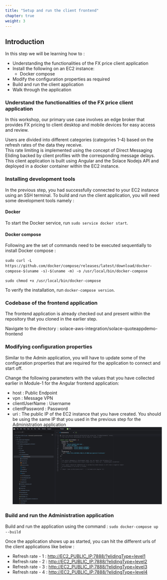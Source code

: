 ```yaml
---
title: "Setup and run the client frontend"
chapter: true
weight: 3
---
```


## Introduction
In this step we will be learning how to :
- Understanding the functionalities of the FX price client application
- Install the following on an EC2 instance:
    - Docker compose
- Modify the configuration properties as required
- Build and run the client application
- Walk through the application

### Understand the functionalities of the FX price client application
In this workshop, our primary use case involves an edge broker that provides FX pricing to client desktop and mobile devices for easy access and review.

Users are divided into different categories (categories 1-4) based on the refresh rates of the data they receive. \
This rate limiting is implemented using the concept of Direct Messaging Eliding backed by client profiles with the corresponding message delays. \
This client application is built using Angular and the Solace Nodejs API and deployed in a docker container within the EC2 instance. 

### Installing development tools
In the previous step, you had successfully connected to your EC2 instance using an SSH terminal.
To build and run the client application, you will need some development tools namely :

#### Docker

To start the Docker service, run `sudo service docker start`.

#### Docker compose
Following are the set of commands need to be executed sequentially to install Docker compose :

`sudo curl -L https://github.com/docker/compose/releases/latest/download/docker-compose-$(uname -s)-$(uname -m) -o /usr/local/bin/docker-compose`

`sudo chmod +x /usr/local/bin/docker-compose`

To verify the installation, run `docker-compose version`.

### Codebase of the frontend application
The frontend application is already checked out and present within the repository that you cloned in the earlier step.

Navigate to the directory : solace-aws-integration/solace-quoteappdemo-frontend

### Modifying configuration properties
Similar to the Admin application, you will have to update some of the configuration properties that are required for the application to connect and start off.

Change the following parameters with the values that you have collected earlier in Module-1 for the Angular frontend application:
- host : Public Endpoint
- vpn : Message VPN
- clientUserName : Username
- clientPassword : Password 
- uri : The public IP of the EC2 instance that you have created. You should be using the same IP that you used in the previous step for the Administration application
![Edit Frontend application properties](/static/images/moduleTwo/edit-fe-app-properties.png)

### Build and run the Administration application
Build and run the application using the command  : `sudo docker-compose up --build`

Once the application shows up as started, you can hit the different urls of the client applications like below :
- Refresh rate - 1 : [http://EC2_PUBLIC_IP:7888/?elidingType=level1](http://EC2_PUBLIC_IP:7888/?elidingType=level1)
- Refresh rate - 2 : [http://EC2_PUBLIC_IP:7888/?elidingType=level2](http://EC2_PUBLIC_IP:7888/?elidingType=level2)
- Refresh rate - 3 : [http://EC2_PUBLIC_IP:7888/?elidingType=level3](http://EC2_PUBLIC_IP:7888/?elidingType=level3)
- Refresh rate - 4 : [http://EC2_PUBLIC_IP:7888/?elidingType=level4](http://EC2_PUBLIC_IP:7888/?elidingType=level4)



